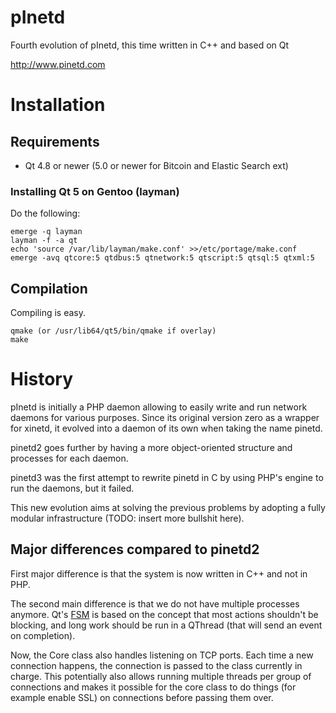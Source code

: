 # pInetd

Fourth evolution of pInetd, this time written in C++ and based on Qt

http://www.pinetd.com

# Installation

## Requirements

* Qt 4.8 or newer (5.0 or newer for Bitcoin and Elastic Search ext)

### Installing Qt 5 on Gentoo (layman)

Do the following:

	emerge -q layman
	layman -f -a qt
	echo 'source /var/lib/layman/make.conf' >>/etc/portage/make.conf
	emerge -avq qtcore:5 qtdbus:5 qtnetwork:5 qtscript:5 qtsql:5 qtxml:5

## Compilation

Compiling is easy.

	qmake (or /usr/lib64/qt5/bin/qmake if overlay)
	make

# History

pInetd is initially a PHP daemon allowing to easily write and run network
daemons for various purposes. Since its original version zero as a wrapper
for xinetd, it evolved into a daemon of its own when taking the name pinetd.

pinetd2 goes further by having a more object-oriented structure and processes
for each daemon.

pinetd3 was the first attempt to rewrite pinetd in C by using PHP's engine to
run the daemons, but it failed.

This new evolution aims at solving the previous problems by adopting a fully
modular infrastructure (TODO: insert more bullshit here).

## Major differences compared to pinetd2

First major difference is that the system is now written in C++ and not in
PHP.

The second main difference is that we do not have multiple processes anymore.
Qt's [FSM][fsm] is based on the concept that most actions shouldn't be
blocking, and long work should be run in a QThread (that will send an event on
completion).

Now, the Core class also handles listening on TCP ports. Each time a new
connection happens, the connection is passed to the class currently in charge.
This potentially also allows running multiple threads per group of connections
and makes it possible for the core class to do things (for example enable SSL)
on connections before passing them over.


[fsm]: http://en.wikipedia.org/wiki/Finite-state_machine "Finite-state machine on Wikpiedia"

